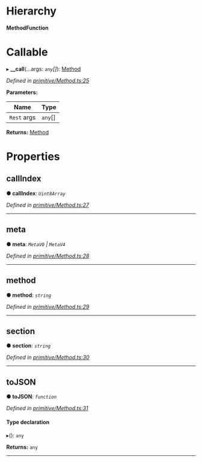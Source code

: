 

# Hierarchy

**MethodFunction**

# Callable
▸ **__call**(...args: *`any`[]*): [Method](../classes/_primitive_method_.method.md)

*Defined in [primitive/Method.ts:25](https://github.com/polkadot-js/api/blob/8502396/packages/types/src/primitive/Method.ts#L25)*

**Parameters:**

| Name | Type |
| ------ | ------ |
| `Rest` args | `any`[] |

**Returns:** [Method](../classes/_primitive_method_.method.md)

# Properties

<a id="callindex"></a>

##  callIndex

**● callIndex**: *`Uint8Array`*

*Defined in [primitive/Method.ts:27](https://github.com/polkadot-js/api/blob/8502396/packages/types/src/primitive/Method.ts#L27)*

___
<a id="meta"></a>

##  meta

**● meta**: *`MetaV0` \| `MetaV4`*

*Defined in [primitive/Method.ts:28](https://github.com/polkadot-js/api/blob/8502396/packages/types/src/primitive/Method.ts#L28)*

___
<a id="method"></a>

##  method

**● method**: *`string`*

*Defined in [primitive/Method.ts:29](https://github.com/polkadot-js/api/blob/8502396/packages/types/src/primitive/Method.ts#L29)*

___
<a id="section"></a>

##  section

**● section**: *`string`*

*Defined in [primitive/Method.ts:30](https://github.com/polkadot-js/api/blob/8502396/packages/types/src/primitive/Method.ts#L30)*

___
<a id="tojson"></a>

##  toJSON

**● toJSON**: *`function`*

*Defined in [primitive/Method.ts:31](https://github.com/polkadot-js/api/blob/8502396/packages/types/src/primitive/Method.ts#L31)*

#### Type declaration
▸(): `any`

**Returns:** `any`

___

